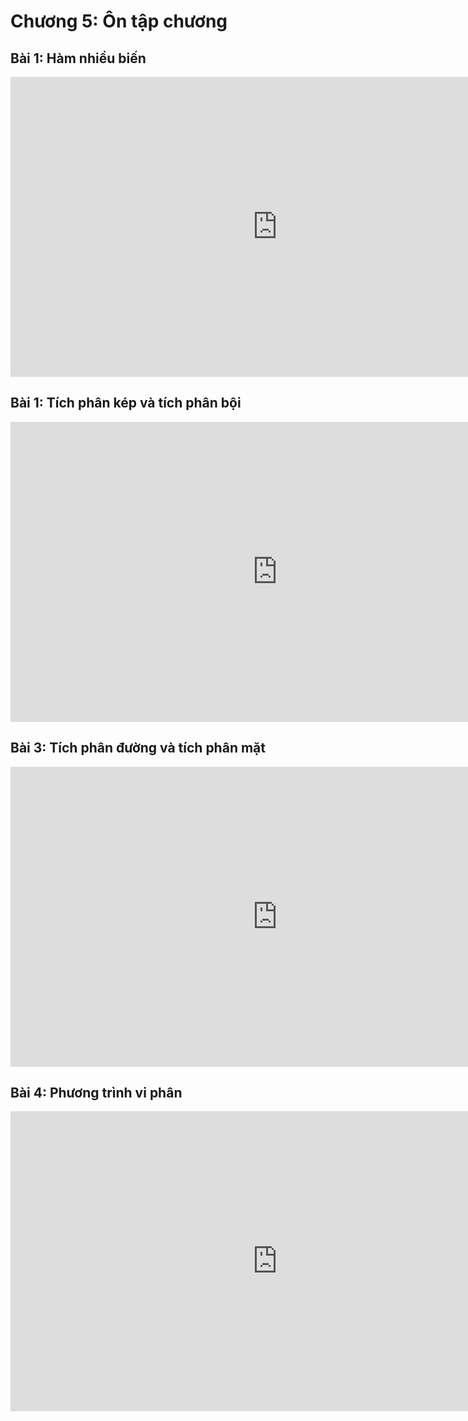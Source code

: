 # Chương 5: Ôn tập chương

## Bài 1: Hàm nhiều biến

<div class="videoZen">
  <iframe width="853" height="480" src="https://www.youtube.com/embed/Ovx-gFRdtGY?list=PL5g_dfwUnO86OCC5xn_grgnH-lqdYWGUu" title="YouTube video player" frameborder="0" allow="accelerometer; autoplay; clipboard-write; encrypted-media; gyroscope; picture-in-picture" allowfullscreen></iframe>
</div>

## Bài 1: Tích phân kép và tích phân bội

<div class="videoZen">
  <iframe width="853" height="480" src="https://www.youtube.com/embed/8tuZwJNJ39M?list=PL5g_dfwUnO86OCC5xn_grgnH-lqdYWGUu" title="YouTube video player" frameborder="0" allow="accelerometer; autoplay; clipboard-write; encrypted-media; gyroscope; picture-in-picture" allowfullscreen></iframe>
</div>

## Bài 3: Tích phân đường và tích phân mặt

<div class="videoZen">
  <iframe width="853" height="480" src="https://www.youtube.com/embed/42e4qDo77iA?list=PL5g_dfwUnO86OCC5xn_grgnH-lqdYWGUu" title="YouTube video player" frameborder="0" allow="accelerometer; autoplay; clipboard-write; encrypted-media; gyroscope; picture-in-picture" allowfullscreen></iframe>
</div>

## Bài 4: Phương trình vi phân

<div class="videoZen">
  <iframe width="853" height="480" src="https://www.youtube.com/embed/yJFpCzbXU8g?list=PL5g_dfwUnO86OCC5xn_grgnH-lqdYWGUu" title="YouTube video player" frameborder="0" allow="accelerometer; autoplay; clipboard-write; encrypted-media; gyroscope; picture-in-picture" allowfullscreen></iframe>
</div>
